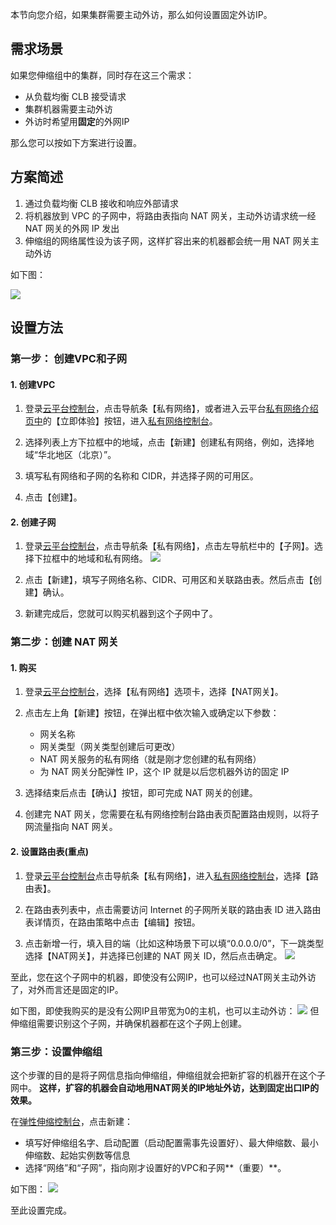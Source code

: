 本节向您介绍，如果集群需要主动外访，那么如何设置固定外访IP。

## 需求场景

如果您伸缩组中的集群，同时存在这三个需求：
- 从负载均衡 CLB 接受请求
- 集群机器需要主动外访
- 外访时希望用**固定**的外网IP

那么您可以按如下方案进行设置。

## 方案简述
1. 通过负载均衡 CLB 接收和响应外部请求
2. 将机器放到 VPC 的子网中，将路由表指向 NAT 网关，主动外访请求统一经 NAT 网关的外网 IP 发出
3. 伸缩组的网络属性设为该子网，这样扩容出来的机器都会统一用 NAT 网关主动外访

如下图：

![](http://imgcache.tce.fsphere.cn/static/mc.qcloudimg.com/static/img/9cccdddfe99dbc065c97cad27448ed9f/image.png)



## 设置方法

### 第一步： 创建VPC和子网

#### **1. 创建VPC**

1. 登录[云平台控制台](http://console.tce.fsphere.cn/)，点击导航条【私有网络】，或者进入云平台[私有网络介绍页中](http://tce.fsphere.cn/product/vpc.html)的【立即体验】按钮，进入[私有网络控制台](http://console.tce.fsphere.cn/vpc/)。

2. 选择列表上方下拉框中的地域，点击【新建】创建私有网络，例如，选择地域“华北地区（北京）”。

3. 填写私有网络和子网的名称和 CIDR，并选择子网的可用区。

4. 点击【创建】。


#### **2. 创建子网**

1. 登录[云平台控制台](http://console.tce.fsphere.cn/)，点击导航条【私有网络】，点击左导航栏中的【子网】。选择下拉框中的地域和私有网络。
![](http://imgcache.tce.fsphere.cn/static/mc.qcloudimg.com/static/img/02c52c44678a56597b4d7053f8f8c467/3.jpg)

2. 点击【新建】，填写子网络名称、CIDR、可用区和关联路由表。然后点击【创建】确认。

3. 新建完成后，您就可以购买机器到这个子网中了。


### 第二步：创建 NAT 网关
#### **1. 购买**
1. 登录[云平台控制台](http://console.tce.fsphere.cn/)，选择【私有网络】选项卡，选择【NAT网关】。

2. 点击左上角【新建】按钮，在弹出框中依次输入或确定以下参数：
	- 网关名称
	- 网关类型（网关类型创建后可更改）
	- NAT 网关服务的私有网络（就是刚才您创建的私有网络）
	- 为 NAT 网关分配弹性 IP，这个 IP 就是以后您机器外访的固定 IP

3. 选择结束后点击【确认】按钮，即可完成 NAT 网关的创建。

4. 创建完 NAT 网关，您需要在私有网络控制台路由表页配置路由规则，以将子网流量指向 NAT 网关。

#### **2. 设置路由表(重点)**
1. 登录[云平台控制台](http://console.tce.fsphere.cn/)点击导航条【私有网络】，进入[私有网络控制台](http://console.tce.fsphere.cn/vpc/vpc?rid=8)，选择【路由表】。

2. 在路由表列表中，点击需要访问 Internet 的子网所关联的路由表 ID 进入路由表详情页，在路由策略中点击【编辑】按钮。

3. 点击新增一行，填入目的端（比如这种场景下可以填“0.0.0.0/0”，下一跳类型选择【NAT网关】，并选择已创建的 NAT 网关 ID，然后点击确定。
![](http://imgcache.tce.fsphere.cn/static/mc.qcloudimg.com/static/img/3cd89bc5f80c66fd88c27cfc4e08d785/1.jpg)

至此，您在这个子网中的机器，即使没有公网IP，也可以经过NAT网关主动外访了，对外而言还是固定的IP。

如下图，即使我购买的是没有公网IP且带宽为0的主机，也可以主动外访：
![](http://imgcache.tce.fsphere.cn/static/mc.qcloudimg.com/static/img/17ed153e06272885b56764781d9ab581/49.jpg)
但伸缩组需要识别这个子网，并确保机器都在这个子网上创建。

### 第三步：设置伸缩组
这个步骤的目的是将子网信息指向伸缩组，伸缩组就会把新扩容的机器开在这个子网中。
**这样，扩容的机器会自动地用NAT网关的IP地址外访，达到固定出口IP的效果。**

在[弹性伸缩控制台](http://console.tce.fsphere.cn/autoscaling/config)，点击新建：

- 填写好伸缩组名字、启动配置（启动配置需事先设置好）、最大伸缩数、最小伸缩数、起始实例数等信息
- 选择“网络”和“子网”，指向刚才设置好的VPC和子网**（重要）**。

如下图：
![](http://imgcache.tce.fsphere.cn/static/mc.qcloudimg.com/static/img/699ee5bde186a9d4686684346032eba5/16.jpg)

至此设置完成。
